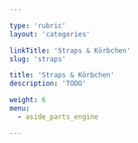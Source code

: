 ```yaml
---

type: 'rubric'
layout: 'categories'

linkTitle: 'Straps & Körbchen'
slug: 'straps'

title: 'Straps & Körbchen'
description: 'TODO'

weight: 6
menu:
  - aside_parts_engine  

---
```

